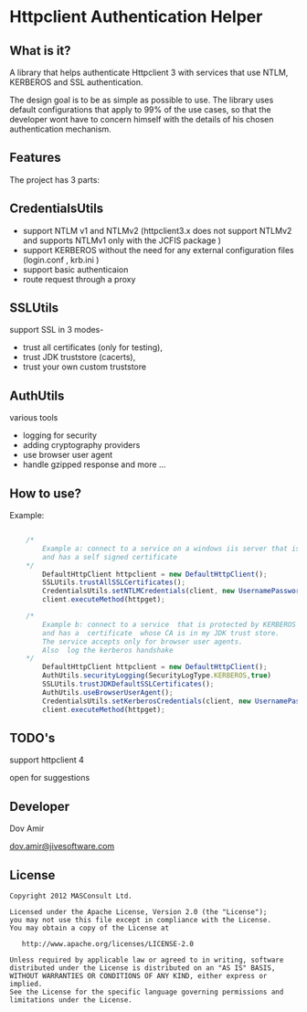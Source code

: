 # Httpclient Authentication Helper

## What is it?
A library that helps authenticate Httpclient 3  with services that use  NTLM, KERBEROS and SSL authentication.

The design goal is to be as simple as possible to use.
The library uses default configurations that apply to 99% of the use cases, so that the developer wont
have to concern himself with the details of his chosen authentication mechanism.

## Features
The project has 3 parts:

CredentialsUtils
----------------

* support NTLM v1 and NTLMv2  (httpclient3.x does not support NTLMv2 and supports NTLMv1 only with the JCFIS package )
* support KERBEROS without the need for any external configuration files (login.conf , krb.ini )
* support basic  authenticaion
* route request through a proxy

SSLUtils
--------

support SSL in 3 modes-
* trust all certificates (only for testing),
* trust JDK truststore (cacerts),
* trust your own custom truststore

AuthUtils
---------

various tools
* logging for security
* adding cryptography providers
* use browser user agent
* handle gzipped response
and more ...

## How to use?

Example:
```javascript

    /*
        Example a: connect to a service on a windows iis server that is protected by NTLMv2
        and has a self signed certificate
    */
        DefaultHttpClient httpclient = new DefaultHttpClient();
        SSLUtils.trustAllSSLCertificates();
        CredentialsUtils.setNTLMCredentials(client, new UsernamePasswordCredentials("xxx", "xxx"), "mydomain");
        client.executeMethod(httpget);

    /*
        Example b: connect to a service  that is protected by KERBEROS
        and has a  certificate  whose CA is in my JDK trust store.
        The service accepts only for browser user agents.
        Also  log the kerberos handshake
    */
        DefaultHttpClient httpclient = new DefaultHttpClient();
        AuthUtils.securityLogging(SecurityLogType.KERBEROS,true)
        SSLUtils.trustJDKDefaultSSLCertificates();
        AuthUtils.useBrowserUserAgent();
        CredentialsUtils.setKerberosCredentials(client, new UsernamePasswordCredentials("xxx", "xxx"), "domain", "kdc");
        client.executeMethod(httpget);

```

## TODO's
support httpclient 4

open for suggestions

## Developer
Dov Amir

dov.amir@jivesoftware.com

## License

    Copyright 2012 MASConsult Ltd.

    Licensed under the Apache License, Version 2.0 (the "License");
    you may not use this file except in compliance with the License.
    You may obtain a copy of the License at

       http://www.apache.org/licenses/LICENSE-2.0

    Unless required by applicable law or agreed to in writing, software
    distributed under the License is distributed on an "AS IS" BASIS,
    WITHOUT WARRANTIES OR CONDITIONS OF ANY KIND, either express or implied.
    See the License for the specific language governing permissions and
    limitations under the License.


